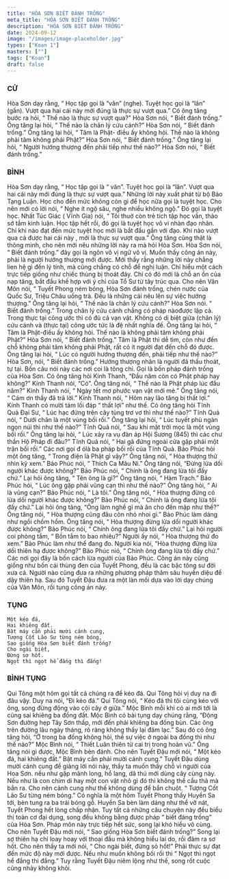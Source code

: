 ```yaml
---
title: "HÒA SƠN BIẾT ĐÁNH TRỐNG"
meta_title: "HÒA SƠN BIẾT ĐÁNH TRỐNG"
description: "HÒA SƠN BIẾT ĐÁNH TRỐNG"
date: 2024-09-12
image: "/images/image-placeholder.jpg"
types: ["Koan 1"]
masters: [""]
tags: ["Koan"]
draft: false
---
```


### CỬ 
Hòa Sơn dạy rằng, “ Học tập gọi là “văn” (nghe). Tuyệt học gọi là “lân” (gần). Vượt qua hai cái này mới đúng là thực sự vượt qua.” Có ông tăng bước ra hỏi, “ Thế nào là thực sự vượt qua?” Hòa Sơn nói, “ Biết đánh trống.” Ông tăng lại hỏi, “ Thế nào là chân lý cứu cánh?” Hòa Sơn nói, “ Biết đánh trống.” Ông tăng lại hỏi, “ Tâm là Phật- điều ấy không hỏi. Thế nào là không phải tâm không phải Phật?” Hòa Sơn nói, “ Biết đánh trống.” Ông tăng lại hỏi, “ Người hướng thượng đến phải tiếp như thế nào?” Hòa Sơn nói, “ Biết đánh trống.”

### BÌNH 
Hòa Sơn dạy rằng, “ Học tập gọi là “ văn”. Tuyệt học gọi là “lân”. Vượt qua hai cái này mới đúng là thực sự vượt qua.” Những lời này xuất phát từ bộ Bảo Tạng Luận. Học cho đến mức không còn gì để học nữa gọi là tuyệt học. Cho nên mới có lời nói, “ Nghe ít ngộ sâu, nghe nhiều không ngộ.” Đó gọi là tuyệt học. Nhất Túc Giác ( Vĩnh Gia) nói, “ Tôi thuở còn trẻ tích tập học vấn, thảo sớ tầm kinh luận. Học tập hết rồi, đó gọi là tuyệt học vô vi nhàn đạo nhân. Chỉ khi nào đạt đến mức tuyệt học mới là bắt đầu gần với đạo. Khi nào vượt qua cả được hai cái này , mới là thực sự vượt qua.”
Ông tăng cũng thật là thông minh, cho nên mới nêu những lời này ra mà hỏi Hòa Sơn. Hòa Sơn nói, “ Biết đánh trống.” đây gọi là ngôn vô vị ngữ vô vị. Muốn thấy công án này, phải là người hướng thượng mới được. Mới thấy rằng những lời này chẳng lien hệ gì đến lý tính, mà cũng chẳng có chỗ để nghị luận. Chỉ hiểu một cách trực tiếp giống như chiếc thùng bị thoát đáy. Chỉ có đó mới là chỗ an ổn của nạp tăng, bắt đầu khế hợp với ý chỉ của Tổ Sư từ tây trúc qua. Cho nên Vân Môn nói, “ Tuyết Phong ném bóng, Hòa Sơn đánh trống, chén nước của Quốc Sư, Triệu Châu uống trà. Đều là những cái nêu lên sự việc hướng thượng.”
Ông tăng lại hỏi, “ Thế nào là chân lý cứu cánh?” Hòa Sơn nói. “ Biết đánh trống.” Trong chân lý cứu cánh chẳng có pháp nàođược lập cả. Trong thực tại công ước thì có đủ cả vạn vật. Không có dị biệt giữa (chân lý) cứu cánh và (thực tại) công ước tức là đệ nhất nghĩa đế. Ông tăng lại hỏi, “ Tâm là Phật-điều ấy không hỏi. Thế nào là không phải tâm không phải Phật?” Hòa Sơn nói, “ Biết đánh trống.” Tâm là Phật thì dễ tìm, còn như đến chỗ không phải tâm không phải Phật, rất có ít người đạt đến chỗ đó được. Ông tăng lại hỏi, “ Lúc có người hướng thượng đến, phải tiếp như thế nào?” Hòa Sơn, nói, “ Biết đánh trống.” Hướng thượng nhân là người đã thấu thoát, tự tại.
Bốn câu nói này các nơi coi là tông chỉ. Gọi là bốn pháp đánh trống của Hòa Sơn.
Có ông tăng hỏi Kính Thanh, “Đầu năm còn có Phật pháp hay không?” Kính Thanh nói, “Có”. Ông tăng nói, “ Thế nào là Phật pháp lúc đầu năm?” Kính Thanh nói, “ Ngày tết mơ phước vạn vật mới mẻ.” Ông tăng nói, “ Cám ơn thầy đã trả lời.” Kính Thanh nói, “ Hôm nay lão tăng bị thất lợi.” Kính Thanh có mười tám lối đáp “ thất lợi” như thế.
Có ông tăng hỏi Tĩnh Quả Đại Sư, “ Lúc hạc đứng trên cây tùng trơ vơ thì như thế nào?” Tĩnh Quả nói, “ Dưới chân là một vùng bối rối.” Ông tăng lại hỏi, “ Lúc tuyết phủ ngàn ngọn núi thì như thế nào?” Tĩnh Quả nói, “ Sau khi mặt trời mọc là một vùng bối rối.” Ông tăng lại hỏi, “ Lúc xảy ra vụ đàn áp Hội Sương (845) thì các chư thần Hộ Pháp đi đâu?” Tĩnh Quả nói, “ Hai gã đứng ngoài cửa gặp phải một trận bối rối.” Các nơi gọi đ ólà ba pháp bối rối của Tĩnh Quả.
Bảo Phúc hỏi một ông tăng, “ Trong điện là Phật gì vậy?” Ông tăng nói, “ Hòa thượng thử nhìn kỹ xem.” Bảo Phúc nói, “ Thích Ca Mâu Ni.” Ông tăng nói, “Đừng lừa dối người khác được không?” Bảo Phúc nói, “ Chính là ông đang lừa tôi đấy chứ.” Lại hỏi ông tăng, “ Tên ông là gì?” Ông tăng nói, “ Hàm Trạch.” Bảo Phúc hỏi, “ Lúc ông gặp phải vũng cạn thì như thế nào?” Ông tăng hỏi, “ Ai là vũng cạn?” Bảo Phúc nói, “ Là tôi.” Ông tăng nói, “ Hòa thượng đừng có lừa dối người khác được không?” Bảo Phúc nói, “ Chính là ông đang lừa tôi đấy chứ.” Lại hỏi ông tăng, “Ông làm nghề gì mà ăn cho đến mập như thế?” Ông tăng nói, “ Hòa thượng cũng đâu còn nhỏ nhoi gì.” Bảo Phúc làm dáng như ngồi chồm hổm. Ông tăng nói, “ Hòa thượng đừng lừa dối người khác được không?” Bảo Phúc nói, “ Chính ông đang lừa tôi đấy chứ.” Lại hỏi người coi phòng tắm, “ Bồn tắm to bao nhiêu?” Người ấy nói, “ Hòa thượng thử đo xem.” Bảo Phúc làm như thể đang đo. Người kia nói, “Hòa thượng đừng lừa dối thiên hạ được không?” Bảo Phúc nió, “ Chính ông đang lừa tôi đấy chứ.” Các nơi gọi đây là bốn cách lừa người của Bảo Phúc. Công án này cũng giống như bốn cái thùng đen của Tuyết Phong, đều là các bậc tông sư đời xưa cả. Người nào cũng đưa ra những phương pháp thâm sâu huyền diệu để dậy thiên hạ. Sau đó Tuyết Đậu đưa ra một làn mối dựa vào lời dạy chúng của Vân Môn, rồi tụng công án này.

### TỤNG
```
Một kéo đá,
Hai khiêng đất.
Bật máy cần phải mười cánh cung,
Tượng Cốt Lão Sư từng ném bóng,
Sao giống Hòa Sơn biết đánh trống?
Cho ngài biết,
Đừng sơ hốt.
Ngọt thì ngọt hể đắng thì đắng!
```

### BÌNH TỤNG
Qui Tông một hôm gọi tất cả chúng ra để kéo đá. Qui Tông hỏi vị duy na đi đâu vậy. Duy na nói, “Đi kéo đá.” Qui Tông nói, “ Kéo đá thì tôi cùng kéo với ông, song đừng động vào cội cây ở giữa.”
Mộc Bình mỗi khi có ai mới tới là cũng sai khiêng ba đống đất. Mộc Bình có bài tụng dạy chúng rằng, “Động Sơn đường hẹp Tây Sơn thấp, mới đến phải khiêng ba đống bùn. Các ông trên đường lâu ngày tháng, rõ ràng không thấy lại đâm lạc.” Sau đó có ông tăng hỏi, “Ở trong ba đống không hỏi, thế sự việc ở ngoài ba đống thì như thế nào?” Mộc Bình nói, “ Thiết Luân thiên tử cai trị trong hoàn vũ.” Ông tăng nói gì được, Mộc Bình bèn đánh.
Cho nên Tuyết Đậu mới nói, “ Một kéo đá, hai khiêng đất.” Bật máy cần phải mười cánh cung.” Tuyết Đậu dùng mười cánh cung để giảng lời nói này, thầy ta muốn thấy chỗ vì người của Hoa Sơn. nếu như gặp mãnh long, hổ lang, dã thú mới dùng cây cùng này. Nếu như là con chim di hay một con vật nhỏ gì đó thì không thể cẩu thả mà bắn ra. Cho nên cánh cung như thế không dùng để bắn chuột.
“ Tượng Cốt Lão Sư từng ném bóng.” Có nghĩa là một hôm Tuyết Phong thấy Huyền Sa tới, bèn tung ra ba trái bóng gỗ. Huyền Sa bèn làm dáng như thể vỡ nát, Tuyết Phong hết lòng chấp nhận.
Tuy tất cả những câu chuyện này đều biểu thị toàn cơ đại dụng, song đều không bằng được pháp “ biết đáng trống” của Hòa Sơn. Pháp môn này trực tiếp hết sức, song lại khó hiểu vô cùng. Cho nên Tuyết Đậu mới nói, “ Sao giống Hòa Sơn biết đánh trống?” Song lại sợ thiên hạ chỉ loay hoay với thoại đầu mà không hiểu lai do, rồi đâm ra sơ hốt. Cho nên thầy ta mới nói, “ Cho ngài biết, đừng sỏ hốt!” Phải thực sự đạt đến mức độ này mới được. Nếu như muốn không bối rối thì “ Ngọt thì ngọt hể đắng thì đắng.” Tuy rằng Tuyết Đậu niêm lộng như thế, song rốt cuộc cũng nhảy không khỏi.
